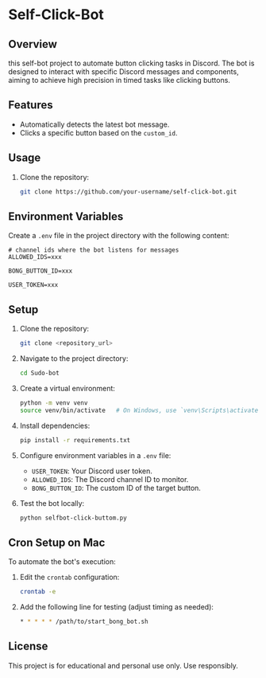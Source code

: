 # Self-Click-Bot

## Overview
this self-bot project to automate button clicking tasks in Discord. The bot is designed to interact with specific Discord messages and components, aiming to achieve high precision in timed tasks like clicking buttons.

## Features
- Automatically detects the latest bot message.
- Clicks a specific button based on the `custom_id`.

## Usage
1. Clone the repository:
   ```bash
   git clone https://github.com/your-username/self-click-bot.git
   ```

## Environment Variables
Create a `.env` file in the project directory with the following content:

```env
# channel ids where the bot listens for messages
ALLOWED_IDS=xxx

BONG_BUTTON_ID=xxx

USER_TOKEN=xxx
```

## Setup
1. Clone the repository:
   ```bash
   git clone <repository_url>
   ```
2. Navigate to the project directory:
   ```bash
   cd Sudo-bot
   ```
3. Create a virtual environment:
   ```bash
   python -m venv venv
   source venv/bin/activate   # On Windows, use `venv\Scripts\activate`
   ```
4. Install dependencies:
   ```bash
   pip install -r requirements.txt
   ```
5. Configure environment variables in a `.env` file:
   - `USER_TOKEN`: Your Discord user token.
   - `ALLOWED_IDS`: The Discord channel ID to monitor.
   - `BONG_BUTTON_ID`: The custom ID of the target button.

6. Test the bot locally:
   ```bash
   python selfbot-click-buttom.py
   ```

## Cron Setup on Mac
To automate the bot's execution:
1. Edit the `crontab` configuration:
   ```bash
   crontab -e
   ```
2. Add the following line for testing (adjust timing as needed):
   ```bash
   * * * * * /path/to/start_bong_bot.sh
   ```

## License
This project is for educational and personal use only. Use responsibly.
